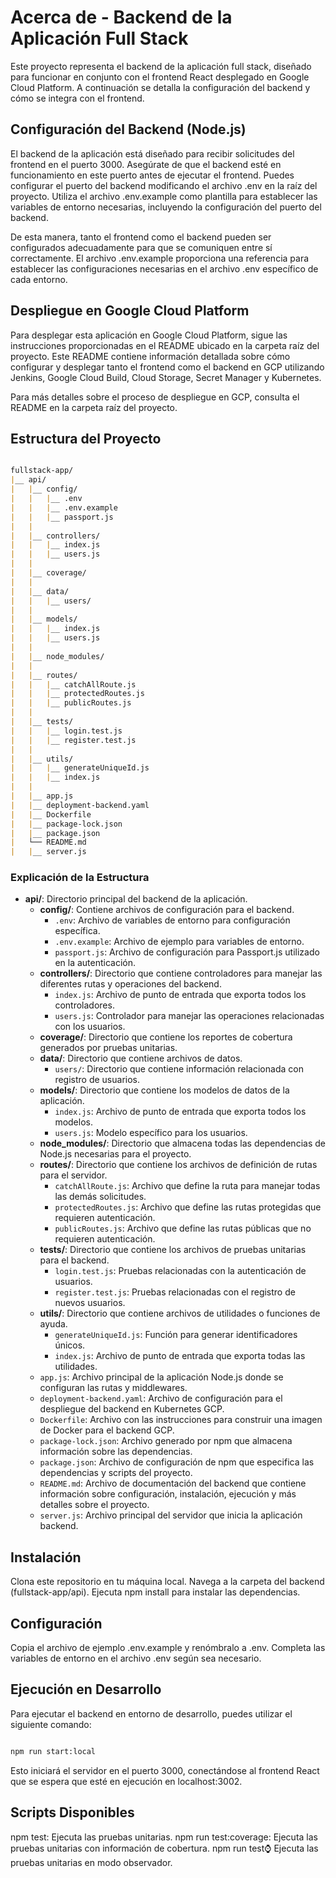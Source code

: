 # Acerca de - Backend de la Aplicación Full Stack
Este proyecto representa el backend de la aplicación full stack, diseñado para funcionar en conjunto con el frontend React desplegado en Google Cloud Platform. A continuación se detalla la configuración del backend y cómo se integra con el frontend.

## Configuración del Backend (Node.js)
El backend de la aplicación está diseñado para recibir solicitudes del frontend en el puerto 3000. Asegúrate de que el backend esté en funcionamiento en este puerto antes de ejecutar el frontend. Puedes configurar el puerto del backend modificando el archivo .env en la raíz del proyecto. Utiliza el archivo .env.example como plantilla para establecer las variables de entorno necesarias, incluyendo la configuración del puerto del backend.

De esta manera, tanto el frontend como el backend pueden ser configurados adecuadamente para que se comuniquen entre sí correctamente. El archivo .env.example proporciona una referencia para establecer las configuraciones necesarias en el archivo .env específico de cada entorno.

## Despliegue en Google Cloud Platform
Para desplegar esta aplicación en Google Cloud Platform, sigue las instrucciones proporcionadas en el README ubicado en la carpeta raíz del proyecto. Este README contiene información detallada sobre cómo configurar y desplegar tanto el frontend como el backend en GCP utilizando Jenkins, Google Cloud Build, Cloud Storage, Secret Manager y Kubernetes.

Para más detalles sobre el proceso de despliegue en GCP, consulta el README en la carpeta raíz del proyecto.

## Estructura del Proyecto

```markdown

fullstack-app/
|__ api/
|   |__ config/
|   |   |__ .env
|   |   |__ .env.example
|   |   |__ passport.js
|   |
|   |__ controllers/
|   |   |__ index.js
|   |   |__ users.js
|   |
|   |__ coverage/
|   |
|   |__ data/
|   |   |__ users/
|   |
|   |__ models/
|   |   |__ index.js
|   |   |__ users.js
|   |
|   |__ node_modules/
|   |
|   |__ routes/
|   |   |__ catchAllRoute.js
|   |   |__ protectedRoutes.js
|   |   |__ publicRoutes.js
|   |
|   |__ tests/
|   |   |__ login.test.js
|   |   |__ register.test.js
|   |
|   |__ utils/
|   |   |__ generateUniqueId.js
|   |   |__ index.js
|   |
|   |__ app.js
|   |__ deployment-backend.yaml
|   |__ Dockerfile
|   |__ package-lock.json
|   |__ package.json
|   └── README.md
|   |__ server.js

```
### Explicación de la Estructura

- **api/**: Directorio principal del backend de la aplicación.
  - **config/**: Contiene archivos de configuración para el backend.
    - `.env`: Archivo de variables de entorno para configuración específica.
    - `.env.example`: Archivo de ejemplo para variables de entorno.
    - `passport.js`: Archivo de configuración para Passport.js utilizado en la autenticación.
  - **controllers/**: Directorio que contiene controladores para manejar las diferentes rutas y operaciones del backend.
    - `index.js`: Archivo de punto de entrada que exporta todos los controladores.
    - `users.js`: Controlador para manejar las operaciones relacionadas con los usuarios.
  - **coverage/**: Directorio que contiene los reportes de cobertura generados por pruebas unitarias.
  - **data/**: Directorio que contiene archivos de datos.
    - `users/`: Directorio que contiene información relacionada con registro de usuarios.
  - **models/**: Directorio que contiene los modelos de datos de la aplicación.
    - `index.js`: Archivo de punto de entrada que exporta todos los modelos.
    - `users.js`: Modelo específico para los usuarios.
  - **node_modules/**: Directorio que almacena todas las dependencias de Node.js necesarias para el proyecto.
  - **routes/**: Directorio que contiene los archivos de definición de rutas para el servidor.
    - `catchAllRoute.js`: Archivo que define la ruta para manejar todas las demás solicitudes.
    - `protectedRoutes.js`: Archivo que define las rutas protegidas que requieren autenticación.
    - `publicRoutes.js`: Archivo que define las rutas públicas que no requieren autenticación.
  - **tests/**: Directorio que contiene los archivos de pruebas unitarias para el backend.
    - `login.test.js`: Pruebas relacionadas con la autenticación de usuarios.
    - `register.test.js`: Pruebas relacionadas con el registro de nuevos usuarios.
  - **utils/**: Directorio que contiene archivos de utilidades o funciones de ayuda.
    - `generateUniqueId.js`: Función para generar identificadores únicos.
    - `index.js`: Archivo de punto de entrada que exporta todas las utilidades.
  - `app.js`: Archivo principal de la aplicación Node.js donde se configuran las rutas y middlewares.
  - `deployment-backend.yaml`: Archivo de configuración para el despliegue del backend en Kubernetes GCP.
  - `Dockerfile`: Archivo con las instrucciones para construir una imagen de Docker para el backend GCP.
  - `package-lock.json`: Archivo generado por npm que almacena información sobre las dependencias.
  - `package.json`: Archivo de configuración de npm que especifica las dependencias y scripts del proyecto.
  - `README.md`: Archivo de documentación del backend que contiene información sobre configuración, instalación, ejecución y más detalles sobre el proyecto.
  - `server.js`: Archivo principal del servidor que inicia la aplicación backend.


## Instalación
Clona este repositorio en tu máquina local.
Navega a la carpeta del backend (fullstack-app/api).
Ejecuta npm install para instalar las dependencias.

## Configuración
Copia el archivo de ejemplo .env.example y renómbralo a .env.
Completa las variables de entorno en el archivo .env según sea necesario.

## Ejecución en Desarrollo
Para ejecutar el backend en entorno de desarrollo, puedes utilizar el siguiente comando:

```bash 

npm run start:local

```

Esto iniciará el servidor en el puerto 3000, conectándose al frontend React que se espera que esté en ejecución en localhost:3002.

## Scripts Disponibles
npm test: Ejecuta las pruebas unitarias.
npm run test:coverage: Ejecuta las pruebas unitarias con información de cobertura.
npm run test:watch: Ejecuta las pruebas unitarias en modo observador.
